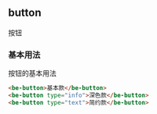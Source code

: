 ## button

按钮

### 基本用法

按钮的基本用法

``` html
<be-button>基本款</be-button>
<be-button type="info">深色款</be-button>
<be-button type="text">简约款</be-button>
```
